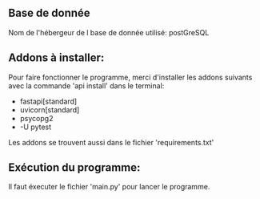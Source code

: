 ## Base de donnée

Nom de l'hébergeur de l base de donnée utilisé: postGreSQL

## Addons à installer:

Pour faire fonctionner le programme, merci d'installer les addons suivants avec la commande 'api install' dans le terminal:

- fastapi[standard]
- uvicorn[standard]
- psycopg2
- -U pytest

Les addons se trouvent aussi dans le fichier 'requirements.txt'

## Exécution du programme:

Il faut éxecuter le fichier 'main.py' pour lancer le programme.